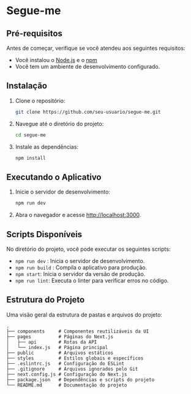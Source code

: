 # Segue-me


## Pré-requisitos

Antes de começar, verifique se você atendeu aos seguintes requisitos:

- Você instalou o [Node.js](https://nodejs.org/) e o [npm](https://www.npmjs.com/)
- Você tem um ambiente de desenvolvimento configurado.

## Instalação

1. Clone o repositório:

   ```bash
   git clone https://github.com/seu-usuario/segue-me.git
   ```

2. Navegue até o diretório do projeto:

   ```bash
   cd segue-me
   ```

3. Instale as dependências:

   ```bash
   npm install
   ```


## Executando o Aplicativo

1. Inicie o servidor de desenvolvimento:

   ```bash
   npm run dev
   ```
2. Abra o navegador e acesse [http://localhost:3000](http://localhost:3000).

## Scripts Disponíveis

No diretório do projeto, você pode executar os seguintes scripts:

- `npm run dev` : Inicia o servidor de desenvolvimento.
- `npm run build` : Compila o aplicativo para produção.
- `npm start`: Inicia o servidor da versão de produção.
- `npm run lint`: Executa o linter para verificar erros no código.

## Estrutura do Projeto

Uma visão geral da estrutura de pastas e arquivos do projeto:

```
.
├── components     # Componentes reutilizáveis da UI
├── pages          # Páginas do Next.js
│   ├── api        # Rotas da API
│   └── index.js   # Página principal
├── public         # Arquivos estáticos
├── styles         # Estilos globais e específicos
├── .eslintrc.js   # Configuração do ESLint
├── .gitignore     # Arquivos ignorados pelo Git
├── next.config.js # Configuração do Next.js
├── package.json   # Dependências e scripts do projeto
└── README.md      # Documentação do projeto
```
